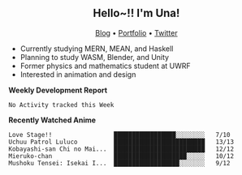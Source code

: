 <h2 align="center">
  Hello~!! I'm Una!
</h2>

<p align="center">
  <a href="https://anarchy.website/">Blog</a> &bull;
  <a href="https://una-ada.github.io/">Portfolio</a> &bull;
  <a href="https://twitter.com/unaxiii">Twitter</a>
</p>

- Currently studying MERN, MEAN, and Haskell
- Planning to study WASM, Blender, and Unity
- Former physics and mathematics student at UWRF
- Interested in animation and design

**Weekly Development Report**

<!--START_SECTION:waka-->
```text
No Activity tracked this Week
```
<!--END_SECTION:waka-->

**Recently Watched Anime**

<!-- RECENT-ANIME:START -->

    Love Stage!!                 █████████████████░░░░░░░░   7/10
    Uchuu Patrol Luluco          █████████████████████████   13/13
    Kobayashi-san Chi no Mai...  █████████████████████████   12/12
    Mieruko-chan                 ████████████████████░░░░░   10/12
    Mushoku Tensei: Isekai I...  ██████████████████░░░░░░░   9/12
<!-- RECENT-ANIME:END -->
